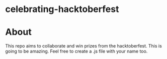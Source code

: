 ﻿# celebrating-hacktoberfest
# About
This repo aims to collaborate and win prizes from the hacktoberfest. This is going to be amazing. Feel free to create a .js file with your name too.
